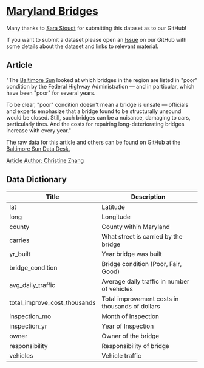 # [Maryland Bridges](https://github.com/rfordatascience/tidytuesday/blob/main/data/2018-11-27/baltimore_bridges.csv)

Many thanks to [Sara Stoudt](https://twitter.com/sastoudt) for submitting this dataset as to our GitHub! 

If you want to submit a dataset please open an [Issue](https://github.com/rfordatascience/tidytuesday/issues) on our GitHub with some details about the dataset and links to relevant material.

## Article

"The [Baltimore Sun](https://www.baltimoresun.com/news/maryland/bs-md-bridge-collapse-maryland-20180815-story.html) looked at which bridges in the region are listed in "poor" condition by the Federal Highway Administration — and in particular, which have been "poor" for several years.

To be clear, "poor" condition doesn't mean a bridge is unsafe — officials and experts emphasize that a bridge found to be structurally unsound would be closed. Still, such bridges can be a nuisance, damaging to cars, particularly tires. And the costs for repairing long-deteriorating bridges increase with every year."  

The raw data for this article and others can be found on GitHub at the [Baltimore Sun Data Desk.](https://github.com/baltimore-sun-data)

[Article Author: Christine Zhang](https://twitter.com/christinezhang)

## Data Dictionary

| Title | Description |
|-------|------------|
| lat| Latitude|
|long|Longitude|
|county| County within Maryland|
| carries| What street is carried by the bridge|
| yr_built| Year bridge was built|
| bridge_condition| Bridge condition (Poor, Fair, Good)|
| avg_daily_traffic| Average daily traffic in number of vehicles|
| total_improve_cost_thousands| Total improvement costs in thousands of dollars|
| inspection_mo| Month of Inspection|
| inspection_yr| Year of Inspection|
| owner| Owner of the bridge|
| responsibility| Responsibility of bridge|
| vehicles| Vehicle traffic|

